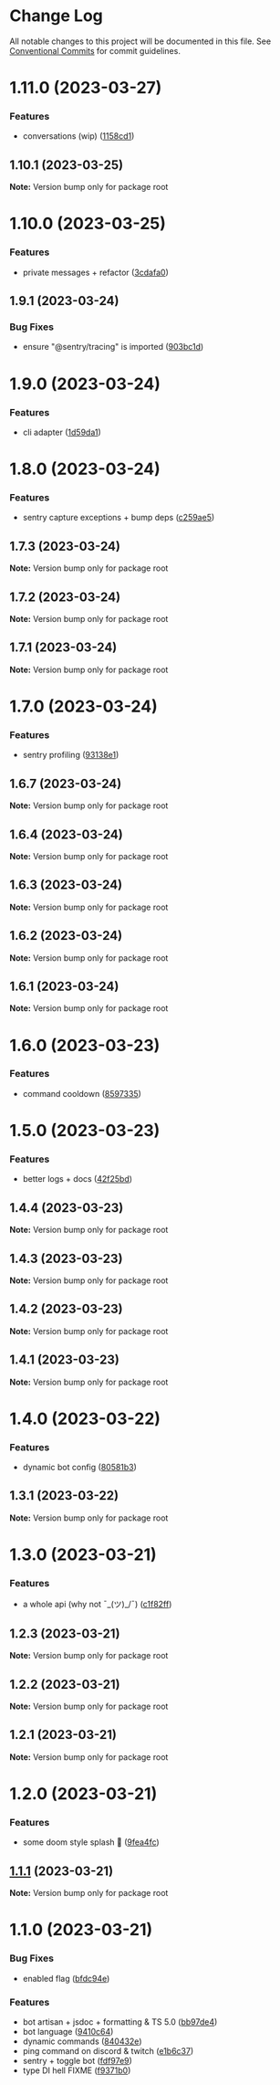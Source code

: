 # Change Log

All notable changes to this project will be documented in this file.
See [Conventional Commits](https://conventionalcommits.org) for commit guidelines.

# 1.11.0 (2023-03-27)


### Features

* conversations (wip) ([1158cd1](https://github.com/Stormix/bot/commit/1158cd1699eee16a8895c5a403aa862c4b38c334))





## 1.10.1 (2023-03-25)

**Note:** Version bump only for package root





# 1.10.0 (2023-03-25)


### Features

* private messages + refactor ([3cdafa0](https://github.com/Stormix/bot/commit/3cdafa0be52f0ba2fc0e0c1e977ecbaaad784943))





## 1.9.1 (2023-03-24)


### Bug Fixes

* ensure "@sentry/tracing" is imported ([903bc1d](https://github.com/Stormix/bot/commit/903bc1d6bed00f3771e18f5a8d25c8d39ced5999))





# 1.9.0 (2023-03-24)


### Features

* cli adapter ([1d59da1](https://github.com/Stormix/bot/commit/1d59da1e61156ec40455eb1fd438ec28a96e0838))





# 1.8.0 (2023-03-24)


### Features

* sentry capture exceptions + bump deps ([c259ae5](https://github.com/Stormix/bot/commit/c259ae5d77a02c2f603f3861f5c370df2f3eb862))





## 1.7.3 (2023-03-24)

**Note:** Version bump only for package root





## 1.7.2 (2023-03-24)

**Note:** Version bump only for package root





## 1.7.1 (2023-03-24)

**Note:** Version bump only for package root





# 1.7.0 (2023-03-24)


### Features

* sentry profiling ([93138e1](https://github.com/Stormix/bot/commit/93138e100ad68b23712c5a618569d5b42d33c113))





## 1.6.7 (2023-03-24)

**Note:** Version bump only for package root





## 1.6.4 (2023-03-24)

**Note:** Version bump only for package root

## 1.6.3 (2023-03-24)

**Note:** Version bump only for package root

## 1.6.2 (2023-03-24)

**Note:** Version bump only for package root

## 1.6.1 (2023-03-24)

**Note:** Version bump only for package root

# 1.6.0 (2023-03-23)

### Features

- command cooldown ([8597335](https://github.com/Stormix/bot/commit/8597335b7a91106b81adad726cf6d0cca6e8cdae))

# 1.5.0 (2023-03-23)

### Features

- better logs + docs ([42f25bd](https://github.com/Stormix/bot/commit/42f25bd0ddc3324c44d04ee28864fba5d09762f4))

## 1.4.4 (2023-03-23)

**Note:** Version bump only for package root

## 1.4.3 (2023-03-23)

**Note:** Version bump only for package root

## 1.4.2 (2023-03-23)

**Note:** Version bump only for package root

## 1.4.1 (2023-03-23)

**Note:** Version bump only for package root

# 1.4.0 (2023-03-22)

### Features

- dynamic bot config ([80581b3](https://github.com/Stormix/bot/commit/80581b3183ce8ddec3672e4cb6e9bd543c23f743))

## 1.3.1 (2023-03-22)

**Note:** Version bump only for package root

# 1.3.0 (2023-03-21)

### Features

- a whole api (why not ¯\_(ツ)\_/¯) ([c1f82ff](https://github.com/Stormix/bot/commit/c1f82ffa442182cca8444e287c5e43bc2ee9daeb))

## 1.2.3 (2023-03-21)

**Note:** Version bump only for package root

## 1.2.2 (2023-03-21)

**Note:** Version bump only for package root

## 1.2.1 (2023-03-21)

**Note:** Version bump only for package root

# 1.2.0 (2023-03-21)

### Features

- some doom style splash :art: ([9fea4fc](https://github.com/Stormix/bot/commit/9fea4fc55ceb8e926794d29a05eef5b696e3e7ee))

## [1.1.1](https://github.com/Stormix/bot/compare/v1.1.0...v1.1.1) (2023-03-21)

**Note:** Version bump only for package root

# 1.1.0 (2023-03-21)

### Bug Fixes

- enabled flag ([bfdc94e](https://github.com/Stormix/bot/commit/bfdc94e4f493e73a5901d55b3192babc7d95ac75))

### Features

- bot artisan + jsdoc + formatting & TS 5.0 ([bb97de4](https://github.com/Stormix/bot/commit/bb97de4234d32e59303d7629f4b7d857414c8a87))
- bot language ([9410c64](https://github.com/Stormix/bot/commit/9410c642cca8e88a14257c386e84e7750b8438fe))
- dynamic commands ([840432e](https://github.com/Stormix/bot/commit/840432ec4d3d10cc5c69dd7fb6474ef98385b00f))
- ping command on discord & twitch ([e1b6c37](https://github.com/Stormix/bot/commit/e1b6c3776254cc96085ff35c382d32254bff44f5))
- sentry + toggle bot ([fdf97e9](https://github.com/Stormix/bot/commit/fdf97e90735ac146a84c9ac9276b92c315f2f99d))
- type DI hell FIXME ([f9371b0](https://github.com/Stormix/bot/commit/f9371b05c93698df651225d8dae59ce2e44b1339))
